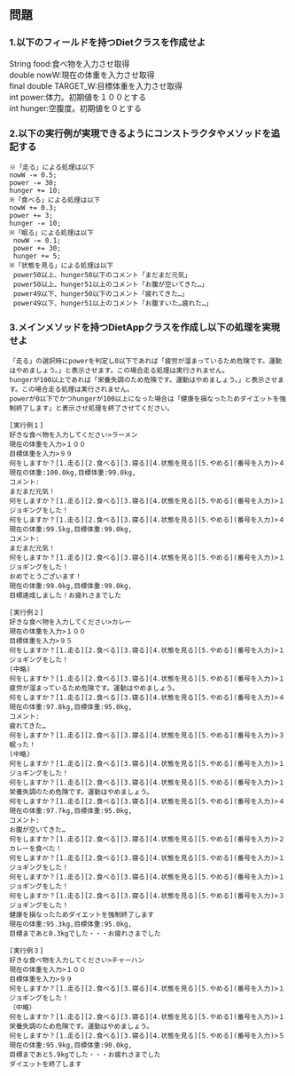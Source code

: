 ## 問題  
### 1.以下のフィールドを持つDietクラスを作成せよ  
 String food:食べ物を入力させ取得  
 double nowW:現在の体重を入力させ取得  
 final double TARGET_W:目標体重を入力させ取得  
 int power:体力。初期値を１００とする  
 int hunger:空腹度。初期値を０とする  
 
### 2.以下の実行例が実現できるようにコンストラクタやメソッドを追記する  
	※「走る」による処理は以下  
	nowW -= 0.5;  
 	power -= 30;  
 	hunger += 10;  
	※「食べる」による処理は以下  
	nowW += 0.3;  
	power += 3;  
	hunger -= 10;  
	※「眠る」による処理は以下  
	 nowW -= 0.1;  
	 power += 30;  
	 hunger += 5;  
	※「状態を見る」による処理は以下  
	 power50以上、hunger50以下のコメント「まだまだ元気」  
	 power50以上、hunger51以上のコメント「お腹が空いてきた…」  
	 power49以下、hunger50以下のコメント「疲れてきた…」  
	 power49以下、hunger51以上のコメント「お腹すいた…疲れた…」  
	 
### 3.メインメソッドを持つDietAppクラスを作成し以下の処理を実現せよ
	「走る」の選択時にpowerを判定し0以下であれば「疲労が溜まっているため危険です。運動はやめましょう。」と表示させます。この場合走る処理は実行されません。
	hungerが100以上であれば「栄養失調のため危険です。運動はやめましょう。」と表示させます。この場合走る処理は実行されません。
	powerが0以下でかつhungerが100以上になった場合は「健康を損なったためダイエットを強制終了します」と表示させ処理を終了させてください。

```
[実行例１]  
好きな食べ物を入力してください>ラーメン
現在の体重を入力>１００
目標体重を入力>９９
何をしますか？[1.走る][2.食べる][3.寝る][4.状態を見る][5.やめる](番号を入力)>４
現在の体重:100.0kg,目標体重:99.0kg,
コメント:
まだまだ元気！
何をしますか？[1.走る][2.食べる][3.寝る][4.状態を見る][5.やめる](番号を入力)>１
ジョギングをした！
何をしますか？[1.走る][2.食べる][3.寝る][4.状態を見る][5.やめる](番号を入力)>４
現在の体重:99.5kg,目標体重:99.0kg,
コメント:
まだまだ元気！
何をしますか？[1.走る][2.食べる][3.寝る][4.状態を見る][5.やめる](番号を入力)>１
ジョギングをした！
おめでとうございます！
現在の体重:99.0kg,目標体重:99.0kg,
目標達成しました！お疲れさまでした

[実行例２]
好きな食べ物を入力してください>カレー
現在の体重を入力>１００
目標体重を入力>９５
何をしますか？[1.走る][2.食べる][3.寝る][4.状態を見る][5.やめる](番号を入力)>１
ジョギングをした！
(中略)
何をしますか？[1.走る][2.食べる][3.寝る][4.状態を見る][5.やめる](番号を入力)>１
疲労が溜まっているため危険です。運動はやめましょう。
何をしますか？[1.走る][2.食べる][3.寝る][4.状態を見る][5.やめる](番号を入力)>４
現在の体重:97.8kg,目標体重:95.0kg,
コメント:
疲れてきた…
何をしますか？[1.走る][2.食べる][3.寝る][4.状態を見る][5.やめる](番号を入力)>３
眠った！
(中略)
何をしますか？[1.走る][2.食べる][3.寝る][4.状態を見る][5.やめる](番号を入力)>１
ジョギングをした！
何をしますか？[1.走る][2.食べる][3.寝る][4.状態を見る][5.やめる](番号を入力)>１
栄養失調のため危険です。運動はやめましょう。
何をしますか？[1.走る][2.食べる][3.寝る][4.状態を見る][5.やめる](番号を入力)>４
現在の体重:97.7kg,目標体重:95.0kg,
コメント:
お腹が空いてきた…
何をしますか？[1.走る][2.食べる][3.寝る][4.状態を見る][5.やめる](番号を入力)>２
カレーを食べた！
何をしますか？[1.走る][2.食べる][3.寝る][4.状態を見る][5.やめる](番号を入力)>１
ジョギングをした！
何をしますか？[1.走る][2.食べる][3.寝る][4.状態を見る][5.やめる](番号を入力)>１
ジョギングをした！
何をしますか？[1.走る][2.食べる][3.寝る][4.状態を見る][5.やめる](番号を入力)>３
ジョギングをした！
健康を損なったためダイエットを強制終了します
現在の体重:95.3kg,目標体重:95.0kg,
目標まであと0.3kgでした・・・お疲れさまでした

[実行例３]
好きな食べ物を入力してください>チャーハン
現在の体重を入力>１００
目標体重を入力>９９
何をしますか？[1.走る][2.食べる][3.寝る][4.状態を見る][5.やめる](番号を入力)>１
ジョギングをした！
（中略）
何をしますか？[1.走る][2.食べる][3.寝る][4.状態を見る][5.やめる](番号を入力)>１
栄養失調のため危険です。運動はやめましょう。
何をしますか？[1.走る][2.食べる][3.寝る][4.状態を見る][5.やめる](番号を入力)>５
現在の体重:95.9kg,目標体重:90.0kg,
目標まであと5.9kgでした・・・お疲れさまでした
ダイエットを終了します
```
